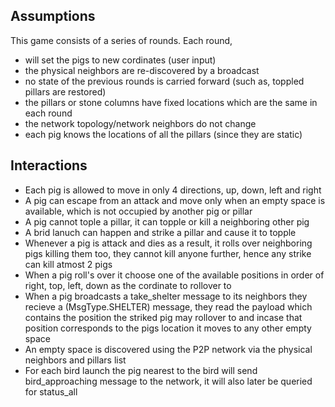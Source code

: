 Assumptions
-----------
This game consists of a series of rounds. 
Each round, 
* will set the pigs to new cordinates (user input)
* the physical neighbors are re-discovered by a broadcast
* no state of the previous rounds is carried forward (such as, toppled pillars are restored)
* the pillars or stone columns have fixed locations which are the same in each round
* the network topology/network neighbors do not change
* each pig knows the locations of all the pillars (since they are static)

Interactions
-------------
* Each pig is allowed to move in only 4 directions, up, down, left and right
* A pig can escape from an attack and move only when an empty space is available, which is not occupied by another pig or pillar
* A pig cannot tople a pillar, it can topple or kill a neighboring other pig
* A brid lanuch can happen and strike a pillar and cause it to topple
* Whenever a pig is attack and dies as a result, it rolls over neighboring pigs killing them too, they cannot kill anyone further, hence any strike can kill atmost 2 pigs
* When a pig roll's over it choose one of the available positions in order of right, top, left, down as the cordinate to rollover to 
* When a pig broadcasts a take_shelter message to its neighbors they recieve a (MsgType.SHELTER) message, they read the payload which contains the position the striked pig may rollover to and incase that position corresponds to the pigs location it moves to any other empty space
* An empty space is discovered using the P2P network via the physical neighbors and pillars list
* For each bird launch the pig nearest to the bird will send bird_approaching message to the network, it will also later be queried for status_all
